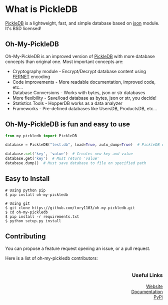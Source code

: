 # What is PickleDB

[PickleDB](https://github.com/patx/pickledb) is a lightweight, fast, and simple database based on
[json](https://docs.python.org/3/library/json.html) module. It's BSD licensed!

## Oh-My-PickleDB

Oh-My-PickleDB is an improved version of [PickleDB](https://github.com/patx/pickledb) with more database concepts than original one. Most important concepts are:

* Cryptography module - Encrypt/Decrypt database content using [FERNET](https://cryptography.io/en/latest/fernet/) encoding
* Code improvements - More readable documentation, improved code, etc...
* Database Conversions - Works with bytes, json or str databases
* More flexibility - Save/load database as bytes, json or str, you decide!
* Statistics Tools - HopperDB works as a data analyzer
* Frameworks - Pre-defined databases like UsersDB, ProductsDB, etc...

## Oh-My-PickleDB is fun and easy to use

```python
from my_pickledb import PickleDB

database = PickleDB("test.db", load=True, auto_dump=True)  # PickleDB object

database.set('key', 'value')  # Creates new key and value
database.get('key')  # Must return 'value'
database.dump()  # Must save database to file on specified path
```

## Easy to Install

```shell
# Using python pip
$ pip install oh-my-pickledb
```

```shell
# Using git
$ git clone https://github.com/tory1103/oh-my-pickledb.git
$ cd oh-my-pickledb
$ pip install -r requirements.txt
$ python setup.py install
```

## Contributing

You can propose a feature request opening an issue, or a pull request.

Here is a list of oh-my-pickledb contributors:

<a href="https://github.com/tory1103/oh-my-pickledb/graphs/contributors">
<img src="https://contributors-img.web.app/image?repo=tory1103/oh-my-pickledb"  alt=""/>
</a>

<h3 align="right">Useful Links</h3>
<p align="right">
<a href="https://tory1103.github.io/oh-my-pickledb/">
Website<br>
</a>
<a href="https://tory1103.github.io/oh-my-pickledb/docs.html">
Documentation<br>
</a>
<a href="https://pypi.org/project/oh-my-pickledb/">
PyPi<br>
</a>

</p>
